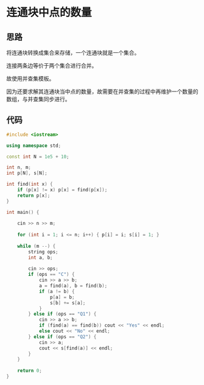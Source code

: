 # 连通块中点的数量



## 思路

将连通块转换成集合来存储，一个连通块就是一个集合。

连接两条边等价于两个集合进行合并。

故使用并查集模板。

因为还要求解其连通块当中点的数量，故需要在并查集的过程中再维护一个数量的数组，与并查集同步进行。



## 代码

```cpp
#include <iostream>

using namespace std;

const int N = 1e5 + 10;

int n, m;
int p[N], s[N];

int find(int x) {
    if (p[x] != x) p[x] = find(p[x]);
    return p[x];
}

int main() {
    
    cin >> n >> m;
    
    for (int i = 1; i <= n; i++) { p[i] = i; s[i] = 1; }
    
    while (m --) {
        string ops;
        int a, b;
        
        cin >> ops;
        if (ops == "C") {
            cin >> a >> b;
            a = find(a), b = find(b);
            if (a != b) {
                p[a] = b;
                s[b] += s[a];
            }
        } else if (ops == "Q1") {
            cin >> a >> b;
            if (find(a) == find(b)) cout << "Yes" << endl;
            else cout << "No" << endl;
        } else if (ops == "Q2") {
            cin >> a;
            cout << s[find(a)] << endl;
        }
    }
    
    return 0;
}
```

